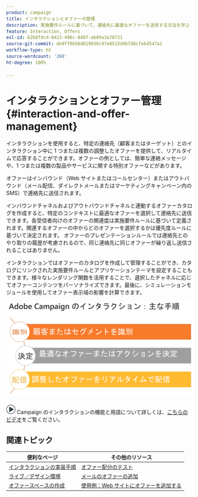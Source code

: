 ```yaml
---
product: campaign
title: インタラクションとオファーの管理
description: 実施要件ルールに基づいて、連絡先に最適なオファーを送信する方法を学ぶ
feature: Interaction, Offers
exl-id: 62b8fdcd-8423-496c-8407-ab89a3a70721
source-git-commit: de9ff0b50d819038c97e8515ddb7d6cfeb4547a1
workflow-type: ht
source-wordcount: '268'
ht-degree: 100%

---
```


# インタラクションとオファー管理{#interaction-and-offer-management}



インタラクションを使用すると、特定の連絡先（顧客またはターゲット）とのインタラクション中に 1 つまたは複数の調整したオファーを提供して、リアルタイムで応答することができます。オファーの例としては、簡単な連絡メッセージや、1 つまたは複数の製品やサービスに関する特別オファーなどがあります。

オファーはインバウンド（Web サイトまたはコールセンター）またはアウトバウンド（メール配信、ダイレクトメールまたはマーケティングキャンペーン内の SMS）で連絡先に送信されます。

インバウンドチャネルおよびアウトバウンドチャネルと連動するオファーカタログを作成すると、特定のコンテキストに最適なオファーを選択して連絡先に送信できます。各受信者向けのオファーの関連度は実施要件ルールに基づいて定義されます。関連するオファーの中からどのオファーを選択するかは優先度ルールに基づいて決定されます。
オファーのプレゼンテーションルールでは連絡先とのやり取りの履歴が考慮されるので、同じ連絡先に同じオファーが繰り返し送信されることはありません。

インタラクションではオファーのカタログを作成して管理することができ、カタログにリンクされた実施要件ルールとアプリケーションテーマを設定することもできます。様々なレンダリング関数を活用することで、選択したチャネルに応じてオファーコンテンツをパーソナライズできます。最後に、シミュレーションモジュールを使用してオファー表示域の影響を計算できます。

![](assets/Offermgt2.png)

![](assets/do-not-localize/how-to-video.png) Campaign のインタラクションの機能と用語について詳しくは、[こちらのビデオ](https://helpx.adobe.com/jp/campaign/classic/how-to/acs-overview.html?playlist=/ccx/v1/collection/product/campaign/classic/segment/digital-marketers/explevel/intermediate/applaunch/get-started/collection.ccx.js&amp;ref=helpx.adobe.com)をご覧ください。

## 関連トピック

| 便利なページ | その他のリソース |
|---|---|
| [インタラクションの実装手順](../../interaction/using/implementation-steps.md) | [オファー配分のテスト](../../interaction/using/about-offers-simulation.md) |
| [ライブ／デザイン環境](../../interaction/using/live-design-environments.md) | [メールのオファーの追加](../../interaction/using/integrating-an-offer-via-the-wizard.md) |
| [オファースペースの作成](../../interaction/using/creating-offer-spaces.md) | [使用例：Web サイトにオファーを追加する](../../interaction/using/offers-on-an-inbound-channel.md) |

